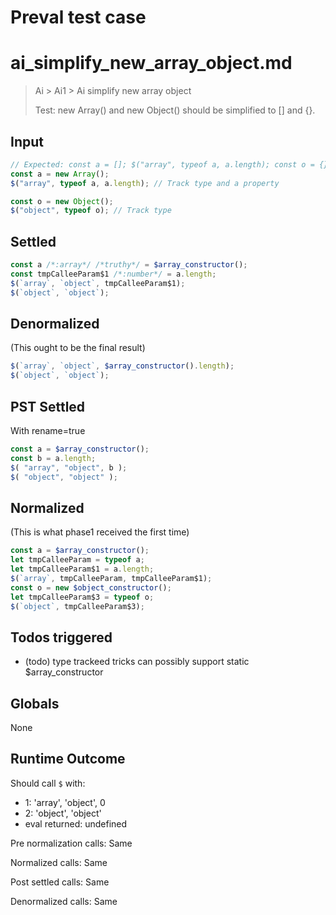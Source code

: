 # Preval test case

# ai_simplify_new_array_object.md

> Ai > Ai1 > Ai simplify new array object
>
> Test: new Array() and new Object() should be simplified to [] and {}.

## Input

`````js filename=intro
// Expected: const a = []; $("array", typeof a, a.length); const o = {}; $("object", typeof o);
const a = new Array();
$("array", typeof a, a.length); // Track type and a property

const o = new Object();
$("object", typeof o); // Track type
`````


## Settled


`````js filename=intro
const a /*:array*/ /*truthy*/ = $array_constructor();
const tmpCalleeParam$1 /*:number*/ = a.length;
$(`array`, `object`, tmpCalleeParam$1);
$(`object`, `object`);
`````


## Denormalized
(This ought to be the final result)

`````js filename=intro
$(`array`, `object`, $array_constructor().length);
$(`object`, `object`);
`````


## PST Settled
With rename=true

`````js filename=intro
const a = $array_constructor();
const b = a.length;
$( "array", "object", b );
$( "object", "object" );
`````


## Normalized
(This is what phase1 received the first time)

`````js filename=intro
const a = $array_constructor();
let tmpCalleeParam = typeof a;
let tmpCalleeParam$1 = a.length;
$(`array`, tmpCalleeParam, tmpCalleeParam$1);
const o = new $object_constructor();
let tmpCalleeParam$3 = typeof o;
$(`object`, tmpCalleeParam$3);
`````


## Todos triggered


- (todo) type trackeed tricks can possibly support static $array_constructor


## Globals


None


## Runtime Outcome


Should call `$` with:
 - 1: 'array', 'object', 0
 - 2: 'object', 'object'
 - eval returned: undefined

Pre normalization calls: Same

Normalized calls: Same

Post settled calls: Same

Denormalized calls: Same

